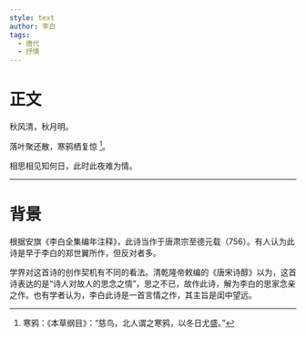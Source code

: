 ```yaml
---
style: text
author: 李白
tags:
  - 唐代
  - 抒情
---
```


# 正文

秋风清，秋月明。

落叶聚还散，寒鸦栖复惊 [^1]。

相思相见知何日，此时此夜难为情。

---

# 背景

根据安旗《李白全集编年注释》，此诗当作于唐肃宗至德元载（756）。有人认为此诗是早于李白的郑世翼所作，但反对者多。

学界对这首诗的创作契机有不同的看法。清乾隆帝敕编的《唐宋诗醇》以为，这首诗表达的是“诗人对故人的思念之情”，思之不已，故作此诗，解为李白的思家念亲之作。也有学者认为，李白此诗是一首言情之作，其主旨是闺中望远。

<!-- 脚注 -->

[^1]: 寒鸦：《本草纲目》：“慈鸟，北人谓之寒鸦，以冬日尤盛。”
